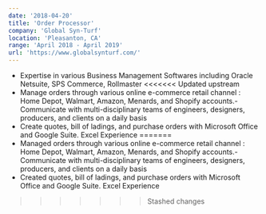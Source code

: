 ```yaml
---
date: '2018-04-20'
title: 'Order Processor'
company: 'Global Syn-Turf'
location: 'Pleasanton, CA'
range: 'April 2018 - April 2019'
url: 'https://www.globalsynturf.com/'
---
```


- Expertise in various Business Management Softwares including Oracle Netsuite, SPS Commerce, Rollmaster
<<<<<<< Updated upstream
- Manage orders through various online e-commerce retail channel : Home Depot, Walmart, Amazon, Menards, and Shopify accounts.- Communicate with multi-disciplinary teams of engineers, designers, producers, and clients on a daily basis
- Create quotes, bill of ladings, and purchase orders with Microsoft Office and Google Suite. Excel Experience
=======
- Managed orders through various online e-commerce retail channel : Home Depot, Walmart, Amazon, Menards, and Shopify accounts.- Communicate with multi-disciplinary teams of engineers, designers, producers, and clients on a daily basis
- Created quotes, bill of ladings, and purchase orders with Microsoft Office and Google Suite. Excel Experience
>>>>>>> Stashed changes

